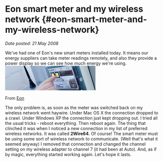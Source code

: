 # Eon smart meter and my wireless network {#eon-smart-meter-and-my-wireless-network}

_Date posted: 21 May 2008_

We've had one of Eon's new smart meters installed today. It means our energy suppliers can take meter readings remotely, and also they provide a power display so we can see how much energy we're using.![Smart meter image](./exportlc.php_files/Smartmetertitle.jpg)

From [Eon](http://www.eonenergy.com/At-Home/ExistingCustomers/smart-meters.htm)

The only problem is, as soon as the meter was switched back on my wireless network went haywire. Under Mac OS X the connection dropped to a crawl. Under Windows XP the connection just kept dropping out. I tried all the usual tricks - reboot everything. Then reboot again. The thing that clinched it was when I noticed a new connection in my list of preferred wireless networks. It was called **2Wire64**. Of course! The smart meter must be using some sort of wireless network to communicate. (Well that's what it seemed anyway) I removed that connection and changed the channel setting on my wireless adapter to channel 7 (it had been at Auto). And, as if by magic, everything started working again. Let's hope it lasts.